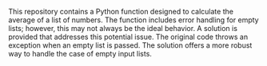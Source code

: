 This repository contains a Python function designed to calculate the average of a list of numbers.  The function includes error handling for empty lists; however, this may not always be the ideal behavior.  A solution is provided that addresses this potential issue. The original code throws an exception when an empty list is passed.  The solution offers a more robust way to handle the case of empty input lists.